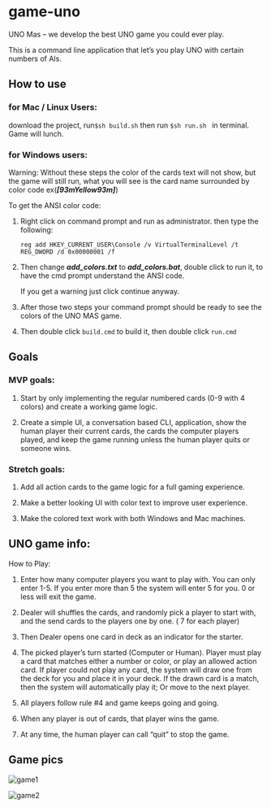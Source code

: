 # game-uno

UNO Mas – we develop the best UNO game you could ever play.

This is a command line application that let’s you play UNO with certain numbers of AIs.

## How to use

### for Mac / Linux Users:

download the project, run```$sh build.sh```  then run ```$sh run.sh ``` in terminal. Game will lunch. 

### for Windows users:

Warning: Without these steps the color of the cards text will not show, but the game will still run,
what you will see is the card name surrounded by color code ex(***[93mYellow93m]***)

To get the ANSI color code:

1. Right click on command prompt and run as administrator. then type the following:
   
   ```reg add HKEY_CURRENT_USER\Console /v VirtualTerminalLevel /t REG_DWORD /d 0x00000001 /f```

2. Then change ***add_colors.txt*** to ***add_colors.bat***, double click to run it,  to have the cmd prompt understand 
   the ANSI code.
   
   If you get a warning just click continue anyway.

3. After those two steps your command prompt should be ready to see the colors of the UNO MAS game.

4. Then double click ```build.cmd```  to build it, then double click ```run.cmd```


## Goals 

### MVP goals:

1. Start by only implementing the regular numbered cards (0-9 with 4 colors) and create a working game logic.

2. Create a simple UI, a conversation based CLI, application, show the human player their current cards, the cards the computer players played,  and keep the game running unless the human player quits or someone wins.

### Stretch goals:

1. Add all action cards to the game logic for a full gaming experience.

2. Make a better looking UI with color text to improve user experience.

3. Make the colored text work with both Windows and Mac machines.

## UNO game info:

How to Play:
1. Enter how many computer players you want to play with.
   You can only enter 1-5. If you enter more than 5 the system will enter 5 for you.
   0 or less will exit the game.

2. Dealer will shuffles the cards, and randomly pick a player to start with,
   and the send cards to the players one by one. ( 7 for each player)

3. Then Dealer opens one card in deck as an indicator for the starter.

4. The picked player’s turn started (Computer or Human).  Player must play a card that matches either a number or color, or play an allowed action card.
   If player could not play any card, the system will draw one from the deck for you and place it in your deck.
   If the drawn card is a match, then the system will automatically play it; Or move to the next player.

5. All players follow rule #4 and game keeps going and going.

6. When any player is out of cards, that player wins the game.

7. At any time, the human player can call “quit” to stop the game.

## Game pics

![game1](game1.png)

![game2](game2.png)